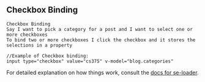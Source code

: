 ## Checkbox Binding
```
Checkbox Binding 
Say I want to pick a category for a post and I want to select one or more checkboxes
To bind two or more checkboxes I click the checkbox and it stores the selections in a property
```

```vuejs
//Example of Checkbox binding:
input type="checkbox" value="cs375" v-model="blog.categories" 
```


For detailed explanation on how things work, consult the [docs for se-loader](http://vuejs.github.io/vue-loader).